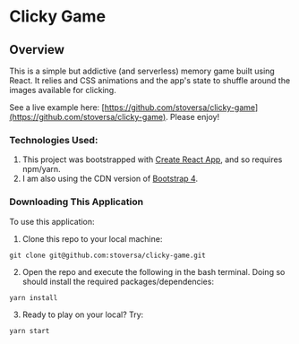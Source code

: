 # Clicky Game

## Overview
This is a simple but addictive (and serverless) memory game built using React. It relies and CSS animations and the app's state to shuffle around the images available for clicking. 

See a live example here: [https://github.com/stoversa/clicky-game](https://github.com/stoversa/clicky-game). Please enjoy!

### Technologies Used:
1. This project was bootstrapped with [Create React App](https://github.com/facebookincubator/create-react-app), and so requires npm/yarn.
2. I am also using the CDN version of [Bootstrap 4](https://getbootstrap.com/).

### Downloading This Application
To use this application:

1. Clone this repo to your local machine:
```
git clone git@github.com:stoversa/clicky-game.git
```
2. Open the repo and execute the following in the bash terminal. Doing so should install the required packages/dependencies:
```
yarn install
```

3. Ready to play on your local? Try:
```
yarn start
```
